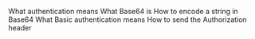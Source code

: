 What authentication means
What Base64 is
How to encode a string in Base64
What Basic authentication means
How to send the Authorization header

